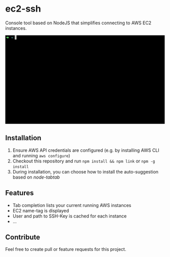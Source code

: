 # ec2-ssh

Console tool based on NodeJS that simplifies connecting to AWS EC2 instances.

![](docs/example.gif)

## Installation

1. Ensure AWS API credentials are configured (e.g. by installing AWS CLI and running `aws configure`)
2. Checkout this repository and run `npm install && npm link` or `npm -g install`
3. During installation, you can choose how to install the auto-suggestion based on *node-tabtab*

## Features

- Tab completion lists your current running AWS instances
- EC2 name-tag is displayed
- User and path to SSH-Key is cached for each instance
- ...

## Contribute

Feel free to create pull or feature requests for this project.